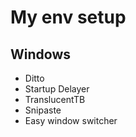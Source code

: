 # My env setup

## Windows
- Ditto
- Startup Delayer
- TranslucentTB
- Snipaste
- Easy window switcher